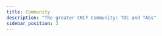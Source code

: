 ```yaml
---
title: Community
description: "The greater CNCF Community: TOC and TAGs"
sidebar_position: 3
---
```


